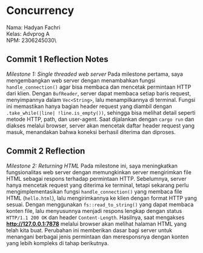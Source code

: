 # Concurrency
Nama: Hadyan Fachri\
Kelas: Advprog A\
NPM: 2306245030\

## Commit 1 Reflection Notes
*Milestone 1: Single threaded web server*
Pada milestone pertama, saya mengembangkan web server dengan menambahkan fungsi `handle_connection()` agar bisa membaca dan mencetak permintaan HTTP dari klien. Dengan `BufReader`, server dapat membaca setiap baris request, menyimpannya dalam `Vec<String>`, lalu menampilkannya di terminal. Fungsi ini memastikan hanya bagian header request yang diambil dengan `.take_while(|line| !line.is_empty())`, sehingga bisa melihat detail seperti metode HTTP, path, dan user-agent. Saat dijalankan dengan `cargo run` dan diakses melalui browser, server akan mencetak daftar header request yang masuk, menandakan bahwa koneksi berhasil diterima dan diproses.

## Commit 2 Reflection
*Milestone 2: Returning HTML*
Pada milestone ini, saya meningkatkan fungsionalitas web server dengan memungkinkan server mengirimkan file HTML sebagai respons terhadap permintaan HTTP. Sebelumnya, server hanya mencetak request yang diterima ke terminal, tetapi sekarang perlu mengimplementasikan fungsi `handle_connection()` yang membaca file HTML (`hello.html`), lalu mengirimkannya ke klien dengan format HTTP yang sesuai. Dengan menggunakan `fs::read_to_string()` yang dapat membaca konten file, lalu menyusunnya menjadi respons lengkap dengan status `HTTP/1.1 200 OK` dan header `Content-Length`. Hasilnya, saat mengakses **http://127.0.0.1:7878** melalui browser akan melihat halaman HTML yang telah kita buat. Perubahan ini memberikan dasar bagi server untuk menangani berbagai jenis permintaan dan meresponsnya dengan konten yang lebih kompleks di tahap berikutnya.